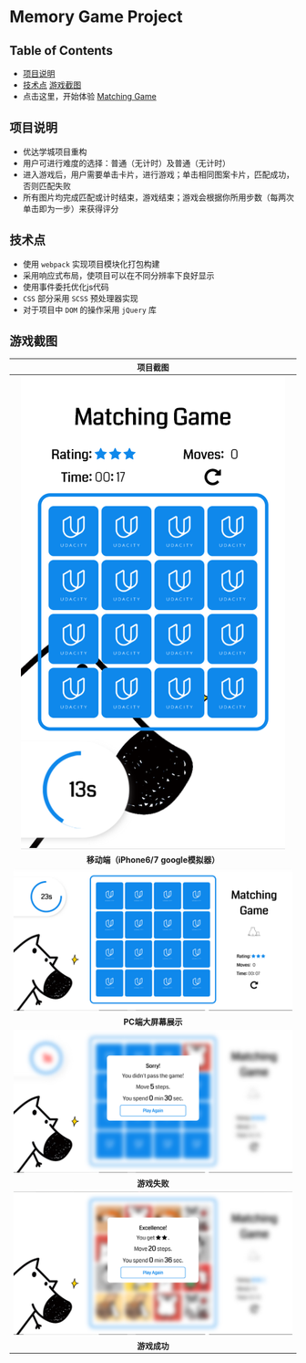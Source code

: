 # Memory Game Project

## Table of Contents

* <a href='#Instructions'>项目说明</a>
* <a href='#tech-point'>技术点</a>
[游戏截图](#游戏截图)
* 点击这里，开始体验 [Matching Game](https://htmlpreview.github.io/?https://github.com/Moonliujk/Matching-Game/blob/master/index.html)

## <a id="Instructions">项目说明</a>

 - 优达学城项目重构
 - 用户可进行难度的选择：普通（无计时）及普通（无计时）
 - 进入游戏后，用户需要单击卡片，进行游戏；单击相同图案卡片，匹配成功，否则匹配失败
 - 所有图片均完成匹配或计时结束，游戏结束；游戏会根据你所用步数（每两次单击即为一步）来获得评分
 
## <a id="tech-point">技术点</a>

 - 使用 `webpack` 实现项目模块化打包构建
 - 采用响应式布局，使项目可以在不同分辨率下良好显示
 - 使用事件委托优化js代码
 - `CSS` 部分采用 `SCSS` 预处理器实现
 - 对于项目中 `DOM` 的操作采用 `jQuery` 库


## 游戏截图
  | 项目截图 |
  | :---: |
  | ![移动端模拟](https://github.com/Moonliujk/imageBaseForArticle/raw/master/matching_game/phone.png) |
  | **移动端（iPhone6/7 google模拟器）** |
  | ![PC端大屏幕展示](https://github.com/Moonliujk/imageBaseForArticle/raw/master/matching_game/pc.png) |
  | **PC端大屏幕展示** |
  | ![游戏失败展示](https://github.com/Moonliujk/imageBaseForArticle/raw/master/matching_game/fail.png) |
  | **游戏失败** |
  | ![游戏成功展示](https://github.com/Moonliujk/imageBaseForArticle/raw/master/matching_game/success.png) |
  | **游戏成功** |

